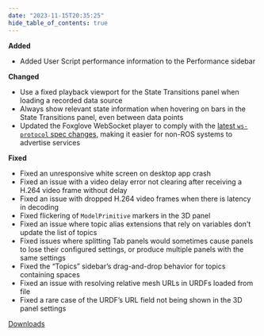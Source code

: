 ```yaml
---
date: "2023-11-15T20:35:25"
hide_table_of_contents: true
---
```

**Added**

- Added User Script performance information to the Performance sidebar

**Changed**

- Use a fixed playback viewport for the State Transitions panel when loading a recorded data source
- Always show relevant state information when hovering on bars in the State Transitions panel, even between data points
- Updated the Foxglove WebSocket player to comply with the [latest `ws-protocol` spec changes](https://github.com/foxglove/ws-protocol/pull/563), making it easier for non-ROS systems to advertise services

**Fixed**

- Fixed an unresponsive white screen on desktop app crash
- Fixed an issue with a video delay error not clearing after receiving a H.264 video frame without delay
- Fixed an issue with dropped H.264 video frames when there is latency in decoding
- Fixed flickering of `ModelPrimitive` markers in the 3D panel
- Fixed an issue where topic alias extensions that rely on variables don't update the list of topics
- Fixed issues where splitting Tab panels would sometimes cause panels to lose their configured settings, or produce multiple panels with the same settings
- Fixed the “Topics” sidebar’s drag-and-drop behavior for topics containing spaces
- Fixed an issue with resolving relative mesh URLs in URDFs loaded from file
- Fixed a rare case of the URDF’s URL field not being shown in the 3D panel settings
<!-- truncate -->
[Downloads](https://github.com/foxglove/studio/releases/tag/v1.77.0)
